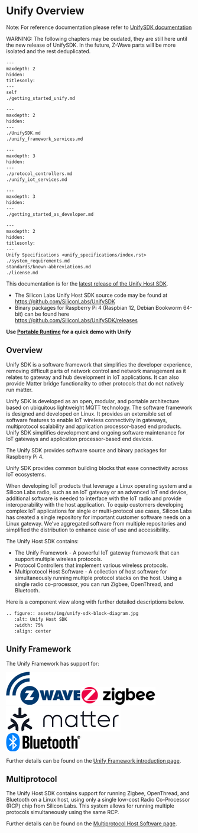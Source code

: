 # Unify Overview


Note: For reference documentation please refer to
[UnifySDK documentation](
https://SiliconLabs.github.io/UnifySDK/
)

WARNING: The following chapters may be oudated,
they are still here until the new release of UnifySDK.
In the future, Z-Wave parts will be more isolated and the rest deduplicated.


```{toctree}
---
maxdepth: 2
hidden:
titlesonly:
---
self
./getting_started_unify.md
```

```{toctree}
---
maxdepth: 2
hidden:
---
./UnifySDK.md
./unify_framework_services.md
```

```{toctree}
---
maxdepth: 3
hidden:
---
./protocol_controllers.md
./unify_iot_services.md
```

```{toctree}
---
maxdepth: 3
hidden:
---
./getting_started_as_developer.md
```



```{toctree}
---
maxdepth: 2
hidden:
titlesonly:
---
Unify Specifications <unify_specifications/index.rst>
./system_requirements.md
standards/known-abbreviations.md
./license.md
```



This documentation is for the [latest release of the Unify Host SDK](https://github.com/SiliconLabs/UnifySDK/releases/latest).

* The Silicon Labs Unify Host SDK source code may be found at
  <https://github.com/SiliconLabs/UnifySDK>
* Binary packages for Raspberry Pi 4 (Raspbian 12, Debian Bookworm 64-bit) can be found
  here <https://github.com/SiliconLabs/UnifySDK/releases>

**Use [Portable Runtime](portable_runtime/readme_user.md) for a quick demo with Unify**

## Overview

Unify SDK is a software framework that simplifies the developer experience, removing difficult parts of network control and network management as it relates to gateway and hub development in IoT applications. It can also provide Matter bridge functionality to other protocols that do not natively run matter.

Unify SDK is developed as an open, modular, and portable architecture based on ubiquitous lightweight MQTT technology. The software framework is designed and developed on Linux. It provides an extensible set of software features to enable IoT wireless connectivity in gateways, multiprotocol scalability and application processor-based end products. Unify SDK simplifies development and ongoing software maintenance for IoT gateways and application processor-based end devices.

The Unify SDK provides software source and binary packages for Raspberry Pi 4. 

Unify SDK provides common building blocks that ease connectivity across IoT ecosystems.

When developing IoT products that leverage a Linux operating system and a
Silicon Labs radio, such as an IoT gateway or an advanced IoT end device,
additional software is needed to interface with the IoT radio and provide
interoperability with the host application. To equip customers developing
complex IoT applications for single or multi-protocol use cases, Silicon Labs
has created a single repository for important customer software needs on a Linux
gateway. We've aggregated software from multiple repositories and simplified the
distribution to enhance ease of use and accessibility.

The Unify Host SDK contains:

* The Unify Framework - A powerful IoT gateway framework that can support multiple wireless protocols.
* Protocol Controllers that implement various wireless protocols.
* Multiprotocol Host Software - A collection of host software for simultaneously
  running multiple protocol stacks on the host.
  Using a single radio co-processor, you can run Zigbee, OpenThread, and Bluetooth.

Here is a component view along with further detailed descriptions below.

```{eval-rst}
.. figure:: assets/img/unify-sdk-block-diagram.jpg
   :alt: Unify Host SDK
   :width: 75%
   :align: center
```

## Unify Framework

The Unify Framework has support for:

  [![Z-Wave](assets/img/Z-Wave_logo.png)](../applications/zpc/readme_user.md)
  [![Zigbee](assets/img/Zigbee_logo.png)](../applications/zigpc/readme_user.md)
  [![Matter](assets/img/matter_logo.png)](https://siliconlabs.github.io/matter/latest/unify/index.html)
  [![Bluetooth AoX](assets/img/Bluetooth_logo.png)](../applications/aox/applications/aoxpc/readme_user.md)

Further details can be found on the [Unify Framework introduction page](UnifySDK.md).

## Multiprotocol 

The Unify Host SDK contains support for running Zigbee, OpenThread, and Bluetooth on a
Linux host, using only a single low-cost Radio Co-Processor (RCP) chip from Silicon Labs.
This system allows for running multiple protocols simultaneously using the same RCP.

Further details can be found on the [Multiprotocol Host Software page](multiprotocol.md).
